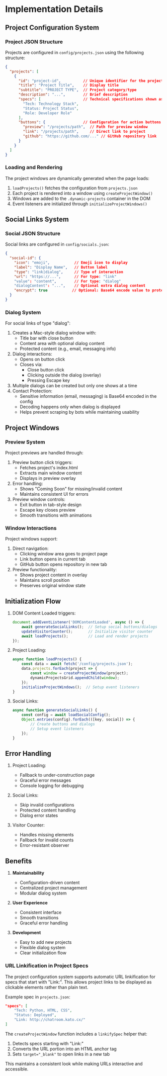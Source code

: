 # Implementation Details

## Project Configuration System

### Project JSON Structure
Projects are configured in `config/projects.json` using the following structure:
```json
{
  "projects": [
    {
      "id": "project-id",          // Unique identifier for the project
      "title": "Project Title",    // Display title
      "subtitle": "PROJECT TYPE",  // Project category/type
      "description": "...",        // Brief description
      "specs": [                   // Technical specifications shown as bullet points
        "Tech: Technology Stack",
        "Status: Project Status",
        "Role: Developer Role"
      ],
      "buttons": {                 // Configuration for action buttons
        "preview": "/projects/path",  // Path for preview window
        "link": "/projects/path",     // Direct link to project
        "github": "https://github.com/..." // GitHub repository link
      }
    }
  ]
}
```

### Loading and Rendering
The project windows are dynamically generated when the page loads:
1. `loadProjects()` fetches the configuration from `projects.json`
2. Each project is rendered into a window using `createProjectWindow()`
3. Windows are added to the `.dynamic-projects` container in the DOM
4. Event listeners are initialized through `initializeProjectWindows()`

## Social Links System

### Social JSON Structure
Social links are configured in `config/socials.json`:
```json
{
  "social-id": {
    "icon": "emoji",           // Emoji icon to display
    "label": "Display Name",   // Button label
    "type": "link|dialog",     // Type of interaction
    "url": "https://...",      // For type: "link"
    "value": "content",        // For type: "dialog"
    "dialogContent": "...",    // Optional extra dialog content
    "encrypt": true           // Optional: Base64 encode value to protect from bots
  }
}
```

### Dialog System
For social links of type "dialog":
1. Creates a Mac-style dialog window with:
   - Title bar with close button
   - Content area with optional dialog content
   - Protected content (e.g., email, messaging info)
2. Dialog interactions:
   - Opens on button click
   - Closes via:
     - Close button click
     - Clicking outside the dialog (overlay)
     - Pressing Escape key
3. Multiple dialogs can be created but only one shows at a time
4. Contact Protection:
   - Sensitive information (email, messaging) is Base64 encoded in the config
   - Decoding happens only when dialog is displayed
   - Helps prevent scraping by bots while maintaining usability

## Project Windows

### Preview System
Project previews are handled through:
1. Preview button click triggers:
   - Fetches project's index.html
   - Extracts main window content
   - Displays in preview overlay
2. Error handling:
   - Shows "Coming Soon" for missing/invalid content
   - Maintains consistent UI for errors
3. Preview window controls:
   - Exit button in tab-style design
   - Escape key closes preview
   - Smooth transitions with animations

### Window Interactions
Project windows support:
1. Direct navigation:
   - Clicking window area goes to project page
   - Link button opens in current tab
   - GitHub button opens repository in new tab
2. Preview functionality:
   - Shows project content in overlay
   - Maintains scroll position
   - Preserves original window state

## Initialization Flow

1. DOM Content Loaded triggers:
   ```javascript
   document.addEventListener('DOMContentLoaded', async () => {
       await generateSocialLinks();  // Setup social buttons/dialogs
       updateVisitorCounter();       // Initialize visitor counter
       await loadProjects();         // Load and render projects
   });
   ```

2. Project Loading:
   ```javascript
   async function loadProjects() {
       const data = await fetch('/config/projects.json');
       data.projects.forEach(project => {
           const window = createProjectWindow(project);
           dynamicProjectsGrid.appendChild(window);
       });
       initializeProjectWindows();  // Setup event listeners
   }
   ```

3. Social Links:
   ```javascript
   async function generateSocialLinks() {
       const config = await loadSocialConfig();
       Object.entries(config).forEach(([key, social]) => {
           // Create buttons and dialogs
           // Setup event listeners
       });
   }
   ```

## Error Handling

1. Project Loading:
   - Fallback to under-construction page
   - Graceful error messages
   - Console logging for debugging

2. Social Links:
   - Skip invalid configurations
   - Protected content handling
   - Dialog error states

3. Visitor Counter:
   - Handles missing elements
   - Fallback for invalid counts
   - Error-resistant observer

## Benefits

1. **Maintainability**
   - Configuration-driven content
   - Centralized project management
   - Modular dialog system

2. **User Experience**
   - Consistent interface
   - Smooth transitions
   - Graceful error handling

3. **Development**
   - Easy to add new projects
   - Flexible dialog system
   - Clear initialization flow 

### URL Linkification in Project Specs

The project configuration system supports automatic URL linkification for specs that start with "Link:". This allows project links to be displayed as clickable elements rather than plain text.

Example spec in `projects.json`:
```json
"specs": [
    "Tech: Python, HTML, CSS",
    "Status: Deployed",
    "Link: http://chatroom.kato.cx/"
]
```

The `createProjectWindow` function includes a `linkifySpec` helper that:
1. Detects specs starting with "Link:"
2. Converts the URL portion into an HTML anchor tag
3. Sets `target="_blank"` to open links in a new tab

This maintains a consistent look while making URLs interactive and accessible. 